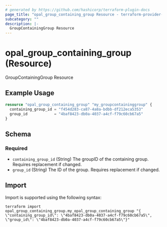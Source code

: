 ```yaml
---
# generated by https://github.com/hashicorp/terraform-plugin-docs
page_title: "opal_group_containing_group Resource - terraform-provider-opal"
subcategory: ""
description: |-
  GroupContainingGroup Resource
---
```


# opal_group_containing_group (Resource)

GroupContainingGroup Resource

## Example Usage

```terraform
resource "opal_group_containing_group" "my_groupcontaininggroup" {
  containing_group_id = "f454d283-ca87-4a8a-bdbb-df212eca5353"
  group_id            = "4baf8423-db0a-4037-a4cf-f79c60cb67a5"
}
```

<!-- schema generated by tfplugindocs -->
## Schema

### Required

- `containing_group_id` (String) The groupID of the containing group. Requires replacement if changed.
- `group_id` (String) The ID of the group. Requires replacement if changed.

## Import

Import is supported using the following syntax:

```shell
terraform import opal_group_containing_group.my_opal_group_containing_group "{ \"containing_group_id\": \"4baf8423-db0a-4037-a4cf-f79c60cb67a5\",  \"group_id\": \"4baf8423-db0a-4037-a4cf-f79c60cb67a5\"}"
```
